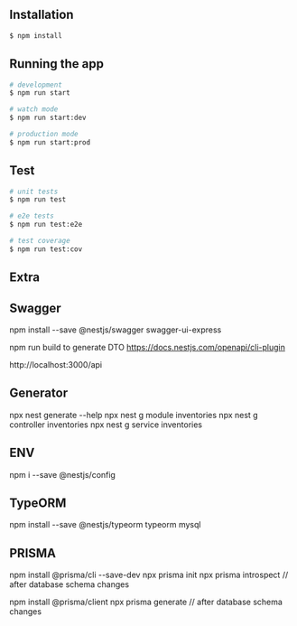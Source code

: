 ## Installation

```bash
$ npm install
```

## Running the app

```bash
# development
$ npm run start

# watch mode
$ npm run start:dev

# production mode
$ npm run start:prod
```

## Test

```bash
# unit tests
$ npm run test

# e2e tests
$ npm run test:e2e

# test coverage
$ npm run test:cov
```


## Extra

## Swagger

npm install --save @nestjs/swagger swagger-ui-express

npm run build to generate DTO
https://docs.nestjs.com/openapi/cli-plugin

http://localhost:3000/api


## Generator
npx nest generate --help
npx nest g module inventories
npx nest g controller inventories
npx nest g service inventories


## ENV
npm i --save @nestjs/config


## TypeORM
npm install --save @nestjs/typeorm typeorm mysql


## PRISMA
npm install @prisma/cli --save-dev
npx prisma init
npx prisma introspect // after database schema changes

npm install @prisma/client
npx prisma generate // after database schema changes